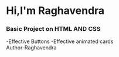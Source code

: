 <h1>Hi,I'm Raghavendra</h1>
<h3>Basic Project on HTML AND CSS</h3>
-Effective Buttons
-Effective animated cards
<br>
Author-Raghavendra
